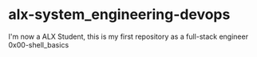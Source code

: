 # alx-system_engineering-devops
I'm now a ALX Student, this is my first repository as a full-stack engineer
0x00-shell_basics
